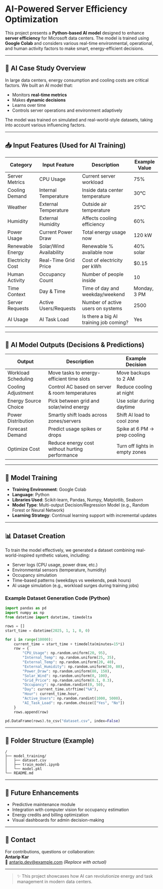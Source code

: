 # AI-Powered Server Efficiency Optimization

This project presents a **Python-based AI model** designed to enhance **server efficiency** for Microsoft data centers. The model is trained using **Google Colab** and considers various real-time environmental, operational, and human activity factors to make smart, energy-efficient decisions.

---

## 🧠 AI Case Study Overview

In large data centers, energy consumption and cooling costs are critical factors. We built an AI model that:

- Monitors **real-time metrics**
- Makes **dynamic decisions**
- Learns over time
- Controls server operations and environment adaptively

The model was trained on simulated and real-world-style datasets, taking into account various influencing factors.

---

## 📥 Input Features (Used for AI Training)

| Category           | Input Feature         | Description                                | Example Value       |
|-------------------|------------------------|--------------------------------------------|---------------------|
| Server Metrics     | CPU Usage             | Current server workload                    | 75%                 |
| Cooling Demand     | Internal Temperature  | Inside data center temperature             | 30°C               |
| Weather            | External Temperature  | Outside air temperature                    | 25°C               |
| Humidity           | External Humidity     | Affects cooling efficiency                 | 60%                 |
| Power Usage        | Current Power Draw    | Total energy usage now                     | 120 kW              |
| Renewable Energy   | Solar/Wind Availability | Renewable % available now               | 40% solar           |
| Electricity Cost   | Real-Time Grid Price  | Cost of electricity per kWh                | $0.15               |
| Human Activity     | Occupancy Count       | Number of people inside                    | 10                  |
| Time Context       | Day & Time            | Time of day and weekday/weekend            | Monday, 3 PM        |
| Server Requests    | Active Users/Requests | Number of active users on systems          | 2500                |
| AI Usage           | AI Task Load          | Is there a big AI training job coming?     | Yes                 |

---

## 🎯 AI Model Outputs (Decisions & Predictions)

| Output               | Description                                         | Example Decision                |
|---------------------|-----------------------------------------------------|---------------------------------|
| Workload Scheduling | Move tasks to energy-efficient time slots          | Move backups to 2 AM            |
| Cooling Adjustment  | Control AC based on server & room temperatures     | Reduce cooling at night         |
| Energy Source Choice| Pick between grid and solar/wind energy            | Use solar during daytime        |
| Power Distribution  | Smartly shift loads across zones/servers           | Shift AI load to cool zone      |
| Forecast Demand     | Predict usage spikes or drops                      | Spike at 6 PM → prep cooling    |
| Optimize Cost       | Reduce energy cost without hurting performance     | Turn off lights in empty zones  |

---

## 🧪 Model Training

- **Training Environment**: Google Colab  
- **Language**: Python  
- **Libraries Used**: Scikit-learn, Pandas, Numpy, Matplotlib, Seaborn  
- **Model Type**: Multi-output Decision/Regression Model (e.g., Random Forest or Neural Network)  
- **Learning Strategy**: Continual learning support with incremental updates

---

## 📊 Dataset Creation

To train the model effectively, we generated a dataset combining real-world-inspired synthetic values, including:

- Server logs (CPU usage, power draw, etc.)
- Environmental sensors (temperature, humidity)
- Occupancy simulation
- Time-based patterns (weekdays vs weekends, peak hours)
- AI usage simulation (e.g., workload surges during training jobs)

### Example Dataset Generation Code (Python)
```python
import pandas as pd
import numpy as np
from datetime import datetime, timedelta

rows = []
start_time = datetime(2025, 1, 1, 0, 0)

for i in range(10000):
    current_time = start_time + timedelta(minutes=15*i)
    row = {
        "CPU_Usage": np.random.uniform(20, 95),
        "Internal_Temp": np.random.uniform(25, 35),
        "External_Temp": np.random.uniform(20, 40),
        "External_Humidity": np.random.uniform(30, 80),
        "Power_Draw": np.random.uniform(80, 150),
        "Solar_Wind": np.random.uniform(0, 100),
        "Grid_Price": np.random.uniform(0.1, 0.3),
        "Occupancy": np.random.randint(0, 50),
        "Day": current_time.strftime("%A"),
        "Hour": current_time.hour,
        "Active_Users": np.random.randint(1000, 5000),
        "AI_Task_Load": np.random.choice(["Yes", "No"])
    }
    rows.append(row)

pd.DataFrame(rows).to_csv("dataset.csv", index=False)
```

---

## 📂 Folder Structure (Example)

```
/
├── model_training/
│   ├── dataset.csv
│   ├── train_model.ipynb
│   └── model.pkl
└── README.md
```

---

## 🔮 Future Enhancements

- Predictive maintenance module
- Integration with computer vision for occupancy estimation
- Energy credits and billing optimization
- Visual dashboards for admin decision-making

---

## 📧 Contact

For contributions, questions or collaboration:  
**Antarip Kar**  
📧 antarip.dev@example.com *(Replace with actual)*

---

> ✨ This project showcases how AI can revolutionize energy and task management in modern data centers.
